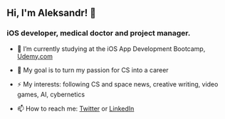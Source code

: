 ## Hi, I'm Aleksandr! 👋

### iOS developer, medical doctor and project manager.

- 🌱  I’m currently studying at the iOS App Development Bootcamp, [Udemy.com](https://www.udemy.com/share/101WsW3@3rhQrAMzBs7qXYQSDrWXfHwghzCXuNdQrizFIy9f2Tab7dbRvQ5bxAA6URNWzr5O-g==/)
 
- 🔭  My goal is to turn my passion for CS into a career

- ⚡ My interests: following CS and space news, creative writing, video games, AI, cybernetics
 
- 📫  How to reach me: [Twitter](https://www.twitter.com/morozov_dev) or [LinkedIn](https://www.linkedin.com/in/aleksandr-mor/)




<!--
**aleksandr-mor/aleksandr-mor** is a ✨ _special_ ✨ repository because its `README.md` (this file) appears on your GitHub profile.

Here are some ideas to get you started:


- 🌱 I’m currently learning ...
- 👯 I’m looking to collaborate on ...
- 🤔 I’m looking for help with ...
- 💬 Ask me about ...

- 😄 Pronouns: ...
- ⚡ Fun fact: ...
-->
